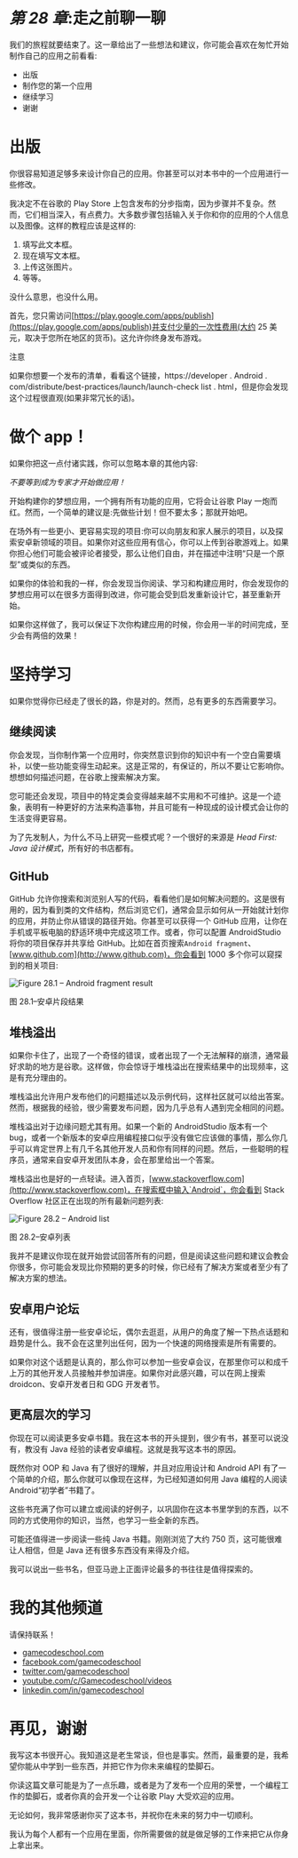 # *第 28 章*:走之前聊一聊

我们的旅程就要结束了。这一章给出了一些想法和建议，你可能会喜欢在匆忙开始制作自己的应用之前看看:

*   出版
*   制作您的第一个应用
*   继续学习
*   谢谢

# 出版

你很容易知道足够多来设计你自己的应用。你甚至可以对本书中的一个应用进行一些修改。

我决定不在谷歌的 Play Store 上包含发布的分步指南，因为步骤并不复杂。然而，它们相当深入，有点费力。大多数步骤包括输入关于你和你的应用的个人信息以及图像。这样的教程应该是这样的:

1.  填写此文本框。
2.  现在填写文本框。
3.  上传这张图片。
4.  等等。

没什么意思，也没什么用。

首先，您只需访问[https://play.google.com/apps/publish](https://play.google.com/apps/publish)并支付少量的一次性费用(大约 25 美元，取决于您所在地区的货币)。这允许你终身发布游戏。

注意

如果你想要一个发布的清单，看看这个链接，https://developer . Android . com/distribute/best-practices/launch/launch-check list . html，但是你会发现这个过程很直观(如果非常冗长的话)。

# 做个 app！

如果你把这一点付诸实践，你可以忽略本章的其他内容:

*不要等到成为专家才开始做应用！*

开始构建你的梦想应用，一个拥有所有功能的应用，它将会让谷歌 Play 一炮而红。然而，一个简单的建议是:先做些计划！但不要太多；那就开始吧。

在场外有一些更小、更容易实现的项目:你可以向朋友和家人展示的项目，以及探索安卓新领域的项目。如果你对这些应用有信心，你可以上传到谷歌游戏上。如果你担心他们可能会被评论者接受，那么让他们自由，并在描述中注明“只是一个原型”或类似的东西。

如果你的体验和我的一样，你会发现当你阅读、学习和构建应用时，你会发现你的梦想应用可以在很多方面得到改进，你可能会受到启发重新设计它，甚至重新开始。

如果你这样做了，我可以保证下次你构建应用的时候，你会用一半的时间完成，至少会有两倍的效果！

# 坚持学习

如果你觉得你已经走了很长的路，你是对的。然而，总有更多的东西需要学习。

## 继续阅读

你会发现，当你制作第一个应用时，你突然意识到你的知识中有一个空白需要填补，以使一些功能变得生动起来。这是正常的，有保证的，所以不要让它影响你。想想如何描述问题，在谷歌上搜索解决方案。

您可能还会发现，项目中的特定类会变得越来越不实用和不可维护。这是一个迹象，表明有一种更好的方法来构造事物，并且可能有一种现成的设计模式会让你的生活变得更容易。

为了先发制人，为什么不马上研究一些模式呢？一个很好的来源是 *Head First: Java 设计模式*，所有好的书店都有。

## GitHub

GitHub 允许你搜索和浏览别人写的代码，看看他们是如何解决问题的。这是很有用的，因为看到类的文件结构，然后浏览它们，通常会显示如何从一开始就计划你的应用，并防止你从错误的路径开始。你甚至可以获得一个 GitHub 应用，让你在手机或平板电脑的舒适环境中完成这项工作。或者，你可以配置 AndroidStudio 将你的项目保存并共享给 GitHub。比如在首页搜索`Android fragment`、[www.github.com](http://www.github.com)，你会看到 1000 多个你可以窥探到的相关项目:

![Figure 28.1 – Android fragment result ](img/Figure_28.1_B16773.jpg)

图 28.1–安卓片段结果

## 堆栈溢出

如果你卡住了，出现了一个奇怪的错误，或者出现了一个无法解释的崩溃，通常最好求助的地方是谷歌。这样做，你会惊讶于堆栈溢出在搜索结果中的出现频率，这是有充分理由的。

堆栈溢出允许用户发布他们的问题描述以及示例代码，这样社区就可以给出答案。然而，根据我的经验，很少需要发布问题，因为几乎总有人遇到完全相同的问题。

堆栈溢出对于边缘问题尤其有用。如果一个新的 AndroidStudio 版本有一个 bug，或者一个新版本的安卓应用编程接口似乎没有做它应该做的事情，那么你几乎可以肯定世界上有几千名其他开发人员和你有同样的问题。然后，一些聪明的程序员，通常来自安卓开发团队本身，会在那里给出一个答案。

堆栈溢出也是好的一点轻读。进入首页，[www.stackoverflow.com](http://www.stackoverflow.com)，在搜索框中输入`Android`，你会看到 Stack Overflow 社区正在出现的所有最新问题列表:

![Figure 28.2 – Android list  ](img/Figure_28.2_B16773.jpg)

图 28.2–安卓列表

我并不是建议你现在就开始尝试回答所有的问题，但是阅读这些问题和建议会教会你很多，你可能会发现比你预期的更多的时候，你已经有了解决方案或者至少有了解决方案的想法。

## 安卓用户论坛

还有，很值得注册一些安卓论坛，偶尔去逛逛，从用户的角度了解一下热点话题和趋势是什么。我不会在这里列出任何，因为一个快速的网络搜索是所有需要的。

如果你对这个话题是认真的，那么你可以参加一些安卓会议，在那里你可以和成千上万的其他开发人员接触并参加讲座。如果你对此感兴趣，可以在网上搜索 droidcon、安卓开发者日和 GDG 开发者节。

## 更高层次的学习

你现在可以阅读更多安卓书籍。我在这本书的开头提到，很少有书，甚至可以说没有，教没有 Java 经验的读者安卓编程。这就是我写这本书的原因。

既然你对 OOP 和 Java 有了很好的理解，并且对应用设计和 Android API 有了一个简单的介绍，那么你就可以像现在这样，为已经知道如何用 Java 编程的人阅读 Android“初学者”书籍了。

这些书充满了你可以建立或阅读的好例子，以巩固你在这本书里学到的东西，以不同的方式使用你的知识，当然，也学习一些全新的东西。

可能还值得进一步阅读一些纯 Java 书籍。刚刚浏览了大约 750 页，这可能很难让人相信，但是 Java 还有很多东西没有来得及介绍。

我可以说出一些书名，但亚马逊上正面评论最多的书往往是值得探索的。

# 我的其他频道

请保持联系！

*   [gamecodeschool.com](http://gamecodeschool.com)
*   [facebook.com/gamecodeschool](http://facebook.com/gamecodeschool)
*   [twitter.com/gamecodeschool](http://twitter.com/gamecodeschool)
*   [youtube.com/c/Gamecodeschool/videos](http://youtube.com/c/Gamecodeschool/videos)
*   [linkedin.com/in/gamecodeschool](http://linkedin.com/in/gamecodeschool)

# 再见，谢谢

我写这本书很开心。我知道这是老生常谈，但也是事实。然而，最重要的是，我希望你能从中学到一些东西，并把它作为你未来编程的垫脚石。

你读这篇文章可能是为了一点乐趣，或者是为了发布一个应用的荣誉，一个编程工作的垫脚石，或者你真的会开发一个让谷歌 Play 大受欢迎的应用。

无论如何，我非常感谢你买了这本书，并祝你在未来的努力中一切顺利。

我认为每个人都有一个应用在里面，你所需要做的就是做足够的工作来把它从你身上拿出来。